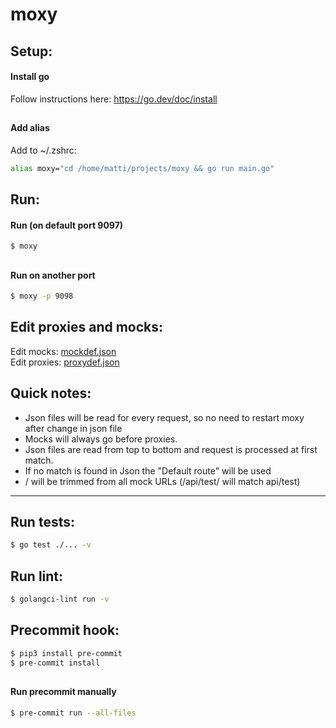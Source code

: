# moxy
  
## Setup:
#### Install go
Follow instructions here: https://go.dev/doc/install  
  
##  
#### Add alias
Add to ~/.zshrc: 
```sh
alias moxy="cd /home/matti/projects/moxy && go run main.go"
```

##  
##  
## Run:  
#### Run (on default port 9097)  
```sh
$ moxy
```
    
##  
#### Run on another port    
```sh
$ moxy -p 9098
```
  
##  
##  
## Edit proxies and mocks:
Edit mocks: [mockdef.json]  
Edit proxies: [proxydef.json]  

##  
##  
## Quick notes:
- Json files will be read for every request, so no need to restart moxy after change in json file
- Mocks will always go before proxies.  
- Json files are read from top to bottom and request is processed at first match.
- If no match is found in Json the "Default route" will be used
- / will be trimmed from all mock URLs (/api/test/ will match api/test)
  
      
___

  
##  
##  
## Run tests:  
```sh
$ go test ./... -v
```  
  

##  
##  
## Run lint:  
```sh  
$ golangci-lint run -v
```  
  

##  
##  
## Precommit hook:  
```sh
$ pip3 install pre-commit
$ pre-commit install
```  
  
##  
#### Run precommit manually    
```sh
$ pre-commit run --all-files
```  
  
[mockdef.json]: <https://github.com/mattinordstrom/moxy/blob/main/mockdef.json>
[proxydef.json]: <https://github.com/mattinordstrom/moxy/blob/main/proxydef.json>

